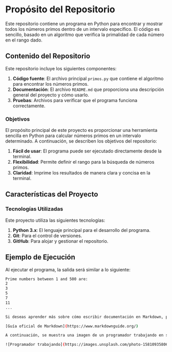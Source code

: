 # Propósito del Repositorio

Este repositorio contiene un programa en Python para encontrar y mostrar todos los números primos dentro de un intervalo específico. El código es sencillo, basado en un algoritmo que verifica la primalidad de cada número en el rango dado.

## Contenido del Repositorio

Este repositorio incluye los siguientes componentes:

1. **Código fuente**: El archivo principal `primos.py` que contiene el algoritmo para encontrar los números primos.
2. **Documentación**: El archivo `README.md` que proporciona una descripción general del proyecto y cómo usarlo.
3. **Pruebas**: Archivos para verificar que el programa funciona correctamente.

### Objetivos

El propósito principal de este proyecto es proporcionar una herramienta sencilla en Python para calcular números primos en un intervalo determinado. A continuación, se describen los objetivos del repositorio:

1. **Fácil de usar**: El programa puede ser ejecutado directamente desde la terminal.
2. **Flexibilidad**: Permite definir el rango para la búsqueda de números primos.
3. **Claridad**: Imprime los resultados de manera clara y concisa en la terminal.

## Características del Proyecto

### Tecnologías Utilizadas

Este proyecto utiliza las siguientes tecnologías:

1. **Python 3.x**: El lenguaje principal para el desarrollo del programa.
2. **Git**: Para el control de versiones.
3. **GitHub**: Para alojar y gestionar el repositorio.

## Ejemplo de Ejecución

Al ejecutar el programa, la salida será similar a lo siguiente:

```bash
Prime numbers between 1 and 500 are:
2
3
5
7
11
...

Si deseas aprender más sobre cómo escribir documentación en Markdown, puedes visitar la siguiente página:

[Guía oficial de Markdown](https://www.markdownguide.org/)

A continuación, se muestra una imagen de un programador trabajando en su entorno de desarrollo:

![Programador trabajando](https://images.unsplash.com/photo-1581093580676-28f5a5764b5f)